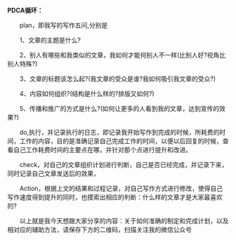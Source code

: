 **PDCA循环：**

　　plan，即我写的写作五问,分别是

　　1、文章的主题是什么?

　　2、别人有哪些和我类似的文章，我如何才能何别人不一样(比别人好?视角比别人特殊?)

　　3、文章的标题该怎么起?(我文章的受众是谁?我如何吸引我文章的受众?)

　　4、内容如何组织?(结构是什么样的?排版又如何?)

　　5、传播和推广的方式是什么?(如何让更多的人看到我的文章，达到宣传的效果?)

　　do,执行，并记录执行的日志，即记录我开始写作到完成的时候，所耗费的时间，工作的内容，目的是准确记录自己完成工作的时间，以便以后回复的时候，查看自己工作耗费时间的主要点在哪，并针对那个点进行提升和改进。

　　check，对自己的文章组织计划进行判断，自己是否已经完成，并记录下来，同时记录自己文章发送后的效果，

　　Action，根据上文的结果和过程记录，对自己写作方式进行修改，使得自己写作速度得到提升的同时，也摸索出相应的判断：什么样的文章才是大家最喜欢的?

　　以上就是我今天想跟大家分享的内容：关于如何准确的制定和完成计划，以及相对应的辅助方法，请保存下方的二维码，扫描关注我的微信公众号

 